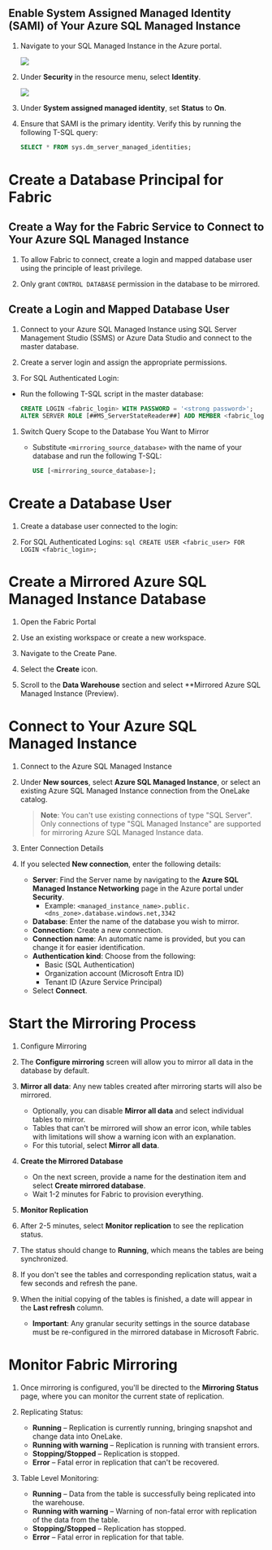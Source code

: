 
##  Enable System Assigned Managed Identity (SAMI) of Your Azure SQL Managed Instance


 1. Navigate to your SQL Managed Instance in the Azure portal.

     ![](../media/Lab-03/identity-1.png)

 2. Under **Security** in the resource menu, select **Identity**.

      ![](../media/Lab-03/identity-1.png)

 3. Under **System assigned managed identity**, set **Status** to **On**.
 
 4. Ensure that SAMI is the primary identity. Verify this by running the following T-SQL query:
     ```sql
     SELECT * FROM sys.dm_server_managed_identities;
     ```

# Create a Database Principal for Fabric

## Create a Way for the Fabric Service to Connect to Your Azure SQL Managed Instance

1. To allow Fabric to connect, create a login and mapped database user using the principle of least privilege.

1. Only grant `CONTROL DATABASE` permission in the database to be mirrored.

## Create a Login and Mapped Database User

1. Connect to your Azure SQL Managed Instance using SQL Server Management Studio (SSMS) or Azure Data Studio and connect to the master database.

1. Create a server login and assign the appropriate permissions.

1. For SQL Authenticated Login:

  - Run the following T-SQL script in the master database:

     ```sql
     CREATE LOGIN <fabric_login> WITH PASSWORD = '<strong password>';
     ALTER SERVER ROLE [##MS_ServerStateReader##] ADD MEMBER <fabric_login>;
     ```

1. Switch Query Scope to the Database You Want to Mirror

   - Substitute `<mirroring_source_database>` with the name of your database and run the following T-SQL:
     ```sql
     USE [<mirroring_source_database>];
     ```

# Create a Database User
  
1. Create a database user connected to the login:

1. For SQL Authenticated Logins:
       ```sql
       CREATE USER <fabric_user> FOR LOGIN <fabric_login>;
       ```
# Create a Mirrored Azure SQL Managed Instance Database

1. Open the Fabric Portal

2. Use an existing workspace or create a new workspace.

3. Navigate to the Create Pane.

4. Select the **Create** icon.

5. Scroll to the **Data Warehouse** section and select **Mirrored Azure SQL Managed Instance (Preview).

# Connect to Your Azure SQL Managed Instance

1. Connect to the Azure SQL Managed Instance

2. Under **New sources**, select **Azure SQL Managed Instance**, or select an existing Azure SQL Managed Instance connection from the OneLake catalog.

   >**Note**: You can't use existing connections of type "SQL Server". Only connections of type "SQL Managed Instance" are supported for mirroring Azure SQL Managed Instance data.

3. Enter Connection Details

4. If you selected **New connection**, enter the following details:

     - **Server**: Find the Server name by navigating to the **Azure SQL Managed Instance Networking** page in the Azure portal under **Security**.
       - Example: `<managed_instance_name>.public.<dns_zone>.database.windows.net,3342`
     - **Database**: Enter the name of the database you wish to mirror.
     - **Connection**: Create a new connection.
     - **Connection name**: An automatic name is provided, but you can change it for easier identification.
     - **Authentication kind**: Choose from the following:
       - Basic (SQL Authentication)
       - Organization account (Microsoft Entra ID)
       - Tenant ID (Azure Service Principal)
   - Select **Connect**.

# Start the Mirroring Process

1. Configure Mirroring

1. The **Configure mirroring** screen will allow you to mirror all data in the database by default.

1. **Mirror all data**: Any new tables created after mirroring starts will also be mirrored.
    - Optionally, you can disable **Mirror all data** and select individual tables to mirror.
    - Tables that can't be mirrored will show an error icon, while tables with limitations will show a warning icon with an explanation.
    - For this tutorial, select **Mirror all data**.

1. **Create the Mirrored Database**
    - On the next screen, provide a name for the destination item and select **Create mirrored database**.
    - Wait 1-2 minutes for Fabric to provision everything.

1. **Monitor Replication**

1. After 2-5 minutes, select **Monitor replication** to see the replication status.

1. The status should change to **Running**, which means the tables are being synchronized.

1. If you don't see the tables and corresponding replication status, wait a few seconds and refresh the pane.

1. When the initial copying of the tables is finished, a date will appear in the **Last refresh** column.

    - **Important**: Any granular security settings in the source database must be re-configured in the mirrored database in Microsoft Fabric.

# Monitor Fabric Mirroring

1. Once mirroring is configured, you'll be directed to the **Mirroring Status** page, where you can monitor the current state of replication.

1. Replicating Status:
   
      - **Running** – Replication is currently running, bringing snapshot and change data into OneLake.
      - **Running with warning** – Replication is running with transient errors.
      - **Stopping/Stopped** – Replication is stopped.
      - **Error** – Fatal error in replication that can't be recovered.


 1. Table Level Monitoring:

      - **Running** – Data from the table is successfully being replicated into the warehouse.
      - **Running with warning** – Warning of non-fatal error with replication of the data from the table.
      - **Stopping/Stopped** – Replication has stopped.
      - **Error** – Fatal error in replication for that table.
